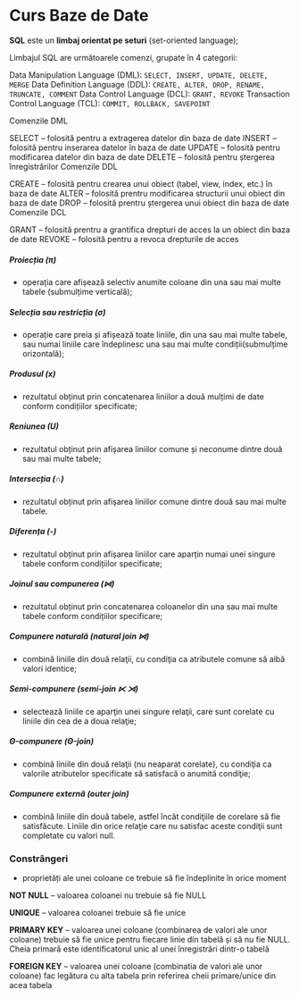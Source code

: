 # Curs Baze de Date


**SQL** este un **limbaj orientat pe seturi** (set-oriented language);

Limbajul SQL are următoarele comenzi, grupate în 4 categorii:

Data Manipulation Language (DML): `SELECT, INSERT, UPDATE, DELETE, MERGE`
Data Definition Language (DDL): `CREATE, ALTER, DROP, RENAME, TRUNCATE, COMMENT`
Data Control Language (DCL): `GRANT, REVOKE`
Transaction Control Language (TCL): `COMMIT, ROLLBACK, SAVEPOINT`

Comenzile DML

SELECT – folosită pentru a extragerea datelor din baza de date
INSERT – folosită pentru inserarea datelor în baza de date
UPDATE – folosită pentru modificarea datelor din baza de date
DELETE – folosită pentru ștergerea înregistrărilor
Comenzile DDL

CREATE – folosită pentru crearea unui obiect (tabel, view, index, etc.) în baza de date
ALTER – folosită prentru modificarea structurii unui obiect din baza de date
DROP – folosită prentru ștergerea unui obiect din baza de date
Comenzile DCL

GRANT – folosită prentru a grantifica drepturi de acces la un obiect din baza de date
REVOKE – folosită pentru a revoca drepturile de acces


##### Proiecția (π)
* operația care afișează selectiv anumite coloane din una sau mai multe tabele (submulțime verticală);

##### Selecția sau restricția (σ)
* operație care preia și afișează toate liniile, din una sau mai multe tabele, sau numai liniile care îndeplinesc una sau mai multe condiții(submulțime orizontală);

##### Produsul (x)
* rezultatul obținut prin concatenarea liniilor a două mulțimi de date conform condițiilor specificate;

##### Reniunea (U)
* rezultatul obținut prin afișarea liniilor comune și neconume dintre două sau mai multe tabele;

##### Intersecția (∩)
* rezultatul obținut prin afișarea liniilor comune dintre două sau mai multe tabele.

##### Diferența (-)
* rezultatul obținut prin afișarea liniilor care aparțin numai unei singure tabele conform condițiilor specificate;

##### Joinul sau compunerea (⋈)
* rezultatul obținut prin concatenarea coloanelor din una sau mai multe tabele conform condițiilor specificare;

##### Compunere naturală (natural join ⋈)
* combină liniile din două relaţii, cu condiţia ca atributele comune să aibă valori identice;

##### Semi-compunere (semi-join ⋉ ⋊)
* selectează liniile ce aparţin unei singure relaţii, care sunt corelate cu liniile din cea de a doua relaţie;

##### Θ-compunere (Θ-join)
* combină liniile din două relaţii (nu neaparat corelate), cu condiţia ca valorile atributelor specificate să satisfacă o anumită condiţie;

##### Compunere externă (outer join)
* combină liniile din două tabele, astfel încât condiţiile de corelare să fie satisfăcute. Liniile din orice relaţie care nu satisfac aceste condiţii sunt completate cu valori null.

### Constrângeri
* proprietăți ale unei coloane ce trebuie să fie îndeplinite în orice moment

**NOT NULL** – valoarea coloanei nu trebuie să fie NULL

**UNIQUE** – valoarea coloanei trebuie să fie unice

**PRIMARY KEY** – valoarea unei coloane (combinarea de valori ale unor coloane) trebuie să fie unice pentru fiecare linie din tabelă și să nu fie NULL. Cheia primară este identificatorul unic al unei înregistrări dintr-o tabelă

**FOREIGN KEY** – valoarea unei coloane (combinatia de valori ale unor coloane) fac legătura cu alta tabela prin referirea cheii primare/unice din acea tabela